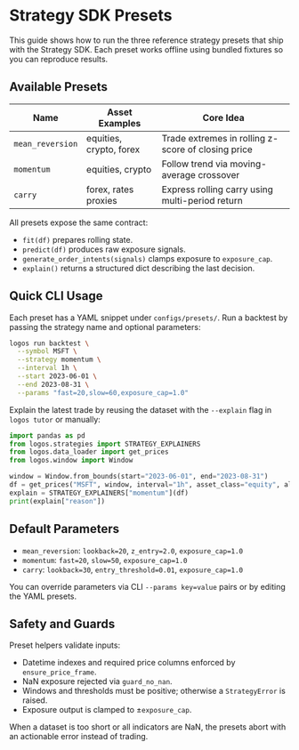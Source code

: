 # Strategy SDK Presets

This guide shows how to run the three reference strategy presets that ship with the Strategy SDK. Each preset works offline using bundled fixtures so you can reproduce results.

## Available Presets

| Name | Asset Examples | Core Idea |
| ---- | -------------- | --------- |
| `mean_reversion` | equities, crypto, forex | Trade extremes in rolling z-score of closing price |
| `momentum` | equities, crypto | Follow trend via moving-average crossover |
| `carry` | forex, rates proxies | Express rolling carry using multi-period return |

All presets expose the same contract:

- `fit(df)` prepares rolling state.
- `predict(df)` produces raw exposure signals.
- `generate_order_intents(signals)` clamps exposure to `exposure_cap`.
- `explain()` returns a structured dict describing the last decision.

## Quick CLI Usage

Each preset has a YAML snippet under `configs/presets/`. Run a backtest by passing the strategy name and optional parameters:

```bash
logos run backtest \
  --symbol MSFT \
  --strategy momentum \
  --interval 1h \
  --start 2023-06-01 \
  --end 2023-08-31 \
  --params "fast=20,slow=60,exposure_cap=1.0"
```

Explain the latest trade by reusing the dataset with the `--explain` flag in `logos tutor` or manually:

```python
import pandas as pd
from logos.strategies import STRATEGY_EXPLAINERS
from logos.data_loader import get_prices
from logos.window import Window

window = Window.from_bounds(start="2023-06-01", end="2023-08-31")
df = get_prices("MSFT", window, interval="1h", asset_class="equity", allow_synthetic=True)
explain = STRATEGY_EXPLAINERS["momentum"](df)
print(explain["reason"])
```

## Default Parameters

- `mean_reversion`: `lookback=20`, `z_entry=2.0`, `exposure_cap=1.0`
- `momentum`: `fast=20`, `slow=50`, `exposure_cap=1.0`
- `carry`: `lookback=30`, `entry_threshold=0.01`, `exposure_cap=1.0`

You can override parameters via CLI `--params key=value` pairs or by editing the YAML presets.

## Safety and Guards

Preset helpers validate inputs:

- Datetime indexes and required price columns enforced by `ensure_price_frame`.
- NaN exposure rejected via `guard_no_nan`.
- Windows and thresholds must be positive; otherwise a `StrategyError` is raised.
- Exposure output is clamped to ±`exposure_cap`.

When a dataset is too short or all indicators are NaN, the presets abort with an actionable error instead of trading.
